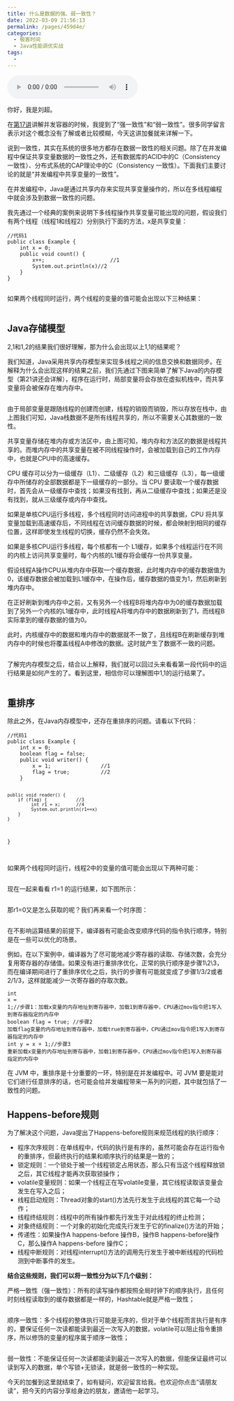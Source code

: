 ```yaml
---
title: 什么是数据的强、弱一致性？
date: 2022-03-09 21:56:13
permalink: /pages/459d4e/
categories:
  - 极客时间
  - Java性能调优实战
tags:
  - 
---
```

<audio title="加餐.什么是数据的强、弱一致性？" src="https://static001.geekbang.org/resource/audio/81/9c/81dbba7aac97cb60b0779ef63d5f069c.mp3" controls="controls"></audio> 
<p>你好，我是刘超。</p><p>在<a href="https://time.geekbang.org/column/article/103541">第17讲</a>讲解并发容器的时候，我提到了“强一致性”和“弱一致性”。很多同学留言表示对这个概念没有了解或者比较模糊，今天这讲加餐就来详解一下。</p><p>说到一致性，其实在系统的很多地方都存在数据一致性的相关问题。除了在并发编程中保证共享变量数据的一致性之外，还有数据库的ACID中的C（Consistency 一致性）、分布式系统的CAP理论中的C（Consistency 一致性）。下面<span class="orange">我们主要讨论的就是“并发编程中共享变量的一致性”。</span></p><p>在并发编程中，Java是通过共享内存来实现共享变量操作的，所以在多线程编程中就会涉及到数据一致性的问题。</p><p>我先通过一个经典的案例来说明下多线程操作共享变量可能出现的问题，假设我们有两个线程（线程1和线程2）分别执行下面的方法，x是共享变量：</p><pre><code>//代码1
public class Example {
    int x = 0;
    public void count() {
        x++;                     //1
        System.out.println(x)//2
    }
}
</code></pre><p><img src="https://static001.geekbang.org/resource/image/e1/33/e1dfb18f71c76d1468fa94d43f8ca933.jpg" alt=""></p><p>如果两个线程同时运行，两个线程的变量的值可能会出现以下三种结果：</p><p><img src="https://static001.geekbang.org/resource/image/fb/9b/fb45f0c91af1a063d1f2db28dd21c49b.jpg" alt=""></p><h2>Java存储模型</h2><p>2,1和1,2的结果我们很好理解，那为什么会出现以上1,1的结果呢？</p><p>我们知道，Java采用共享内存模型来实现多线程之间的信息交换和数据同步。在解释为什么会出现这样的结果之前，我们先通过下图来简单了解下Java的内存模型（第21讲还会详解），程序在运行时，局部变量将会存放在虚拟机栈中，而共享变量将会被保存在堆内存中。</p><!-- [[[read_end]]] --><p><img src="https://static001.geekbang.org/resource/image/df/8b/dfd02c98d495c4c4ed201ea7fe0e3f8b.jpg" alt=""></p><p>由于局部变量是跟随线程的创建而创建，线程的销毁而销毁，所以存放在栈中，由上图我们可知，Java栈数据不是所有线程共享的，所以不需要关心其数据的一致性。</p><p>共享变量存储在堆内存或方法区中，由上图可知，堆内存和方法区的数据是线程共享的。而堆内存中的共享变量在被不同线程操作时，会被加载到自己的工作内存中，也就是CPU中的高速缓存。</p><p>CPU 缓存可以分为一级缓存（L1）、二级缓存（L2）和三级缓存（L3），每一级缓存中所储存的全部数据都是下一级缓存的一部分。当 CPU 要读取一个缓存数据时，首先会从一级缓存中查找；如果没有找到，再从二级缓存中查找；如果还是没有找到，就从三级缓存或内存中查找。</p><p>如果是单核CPU运行多线程，多个线程同时访问进程中的共享数据，CPU 将共享变量加载到高速缓存后，不同线程在访问缓存数据的时候，都会映射到相同的缓存位置，这样即使发生线程的切换，缓存仍然不会失效。</p><p>如果是多核CPU运行多线程，每个核都有一个 L1缓存，如果多个线程运行在不同的内核上访问共享变量时，每个内核的L1缓存将会缓存一份共享变量。</p><p>假设线程A操作CPU从堆内存中获取一个缓存数据，此时堆内存中的缓存数据值为0，该缓存数据会被加载到L1缓存中，在操作后，缓存数据的值变为1，然后刷新到堆内存中。</p><p>在正好刷新到堆内存中之前，又有另外一个线程B将堆内存中为0的缓存数据加载到了另外一个内核的L1缓存中，此时线程A将堆内存中的数据刷新到了1，而线程B实际拿到的缓存数据的值为0。</p><p>此时，内核缓存中的数据和堆内存中的数据就不一致了，且线程B在刷新缓存到堆内存中的时候也将覆盖线程A中修改的数据。这时就产生了数据不一致的问题。</p><p><img src="https://static001.geekbang.org/resource/image/38/05/3835ed3c7df4f859cc77de5d829dab05.jpg" alt=""></p><p>了解完内存模型之后，结合以上解释，我们就可以回过头来看看第一段代码中的运行结果是如何产生的了。看到这里，相信你可以理解图中1,1的运行结果了。</p><p><img src="https://static001.geekbang.org/resource/image/dc/2e/dcaf4e9441871ca17f9b263cbd2b082e.jpg" alt=""></p><h2>重排序</h2><p>除此之外，在Java内存模型中，还存在重排序的问题。请看以下代码：</p><pre><code>//代码1
public class Example {
    int x = 0;
    boolean flag = false;
    public void writer() {
        x = 1;                //1
        flag = true;          //2
    }

    public void reader() {
        if (flag) {           //3
             int r1 = x;      //4
             System.out.println(r1==x)
        }
    }
}
</code></pre><p><img src="https://static001.geekbang.org/resource/image/ae/a8/ae1dc00bfc5e3a751cc427841d14c9a8.jpg" alt=""></p><p>如果两个线程同时运行，线程2中的变量的值可能会出现以下两种可能：</p><p><img src="https://static001.geekbang.org/resource/image/ca/d6/ca6a5d4bb77ff67b1d30fcaac37c25d6.jpg" alt=""></p><p>现在一起来看看 r1=1  的运行结果，如下图所示：</p><p><img src="https://static001.geekbang.org/resource/image/0c/33/0c1e6c9a2951b1ba87b32be15708f633.jpg" alt=""></p><p>那r1=0又是怎么获取的呢？我们再来看一个时序图：</p><p><img src="https://static001.geekbang.org/resource/image/88/17/880cbe050a2f65b1d9b457588f64f117.jpg" alt=""></p><p><span class="orange">在不影响运算结果的前提下，编译器有可能会改变顺序代码的指令执行顺序，特别是在一些可以优化的场景。</span></p><p>例如，在以下案例中，编译器为了尽可能地减少寄存器的读取、存储次数，会充分复用寄存器的存储值。如果没有进行重排序优化，正常的执行顺序是步骤1\2\3，而在编译期间进行了重排序优化之后，执行的步骤有可能就变成了步骤1/3/2或者2/1/3，这样就能减少一次寄存器的存取次数。</p><pre><code>int x = 1;//步骤1：加载x变量的内存地址到寄存器中，加载1到寄存器中，CPU通过mov指令把1写入到寄存器指定的内存中
boolean flag = true; //步骤2 加载flag变量的内存地址到寄存器中，加载true到寄存器中，CPU通过mov指令把1写入到寄存器指定的内存中
int y = x + 1;//步骤3 重新加载x变量的内存地址到寄存器中，加载1到寄存器中，CPU通过mov指令把1写入到寄存器指定的内存中
</code></pre><p>在 JVM 中，重排序是十分重要的一环，特别是在并发编程中。可 JVM 要是能对它们进行任意排序的话，也可能会给并发编程带来一系列的问题，其中就包括了一致性的问题。</p><h2>Happens-before规则</h2><p>为了解决这个问题，Java提出了Happens-before规则来规范线程的执行顺序：</p><ul>
<li>程序次序规则：在单线程中，代码的执行是有序的，虽然可能会存在运行指令的重排序，但最终执行的结果和顺序执行的结果是一致的；</li>
<li>锁定规则：一个锁处于被一个线程锁定占用状态，那么只有当这个线程释放锁之后，其它线程才能再次获取锁操作；</li>
<li>volatile变量规则：如果一个线程正在写volatile变量，其它线程读取该变量会发生在写入之后；</li>
<li>线程启动规则：Thread对象的start()方法先行发生于此线程的其它每一个动作；</li>
<li>线程终结规则：线程中的所有操作都先行发生于对此线程的终止检测；</li>
<li>对象终结规则：一个对象的初始化完成先行发生于它的finalize()方法的开始；</li>
<li>传递性：如果操作A happens-before 操作B，操作B happens-before操作C，那么操作A happens-before 操作C；</li>
<li>线程中断规则：对线程interrupt()方法的调用先行发生于被中断线程的代码检测到中断事件的发生。</li>
</ul><p><strong>结合这些规则，我们可以将一致性分为以下几个级别：</strong></p><p>严格一致性（强一致性）：所有的读写操作都按照全局时钟下的顺序执行，且任何时刻线程读取到的缓存数据都是一样的，Hashtable就是严格一致性；</p><p><img src="https://static001.geekbang.org/resource/image/65/6b/650c9490bad5962cfcdd4bedf3e41f6b.jpg" alt=""></p><p>顺序一致性：多个线程的整体执行可能是无序的，但对于单个线程而言执行是有序的，要保证任何一次读都能读到最近一次写入的数据，volatile可以阻止指令重排序，所以修饰的变量的程序属于顺序一致性；</p><p><img src="https://static001.geekbang.org/resource/image/6d/c6/6d70a02e0a4fb51259bd6ffcac0f75c6.jpg" alt=""></p><p>弱一致性：不能保证任何一次读都能读到最近一次写入的数据，但能保证最终可以读到写入的数据，单个写锁+无锁读，就是弱一致性的一种实现。</p><p>今天的加餐到这里就结束了，如有疑问，欢迎留言给我。也欢迎你点击“请朋友读”，把今天的内容分享给身边的朋友，邀请他一起学习。</p><p></p>